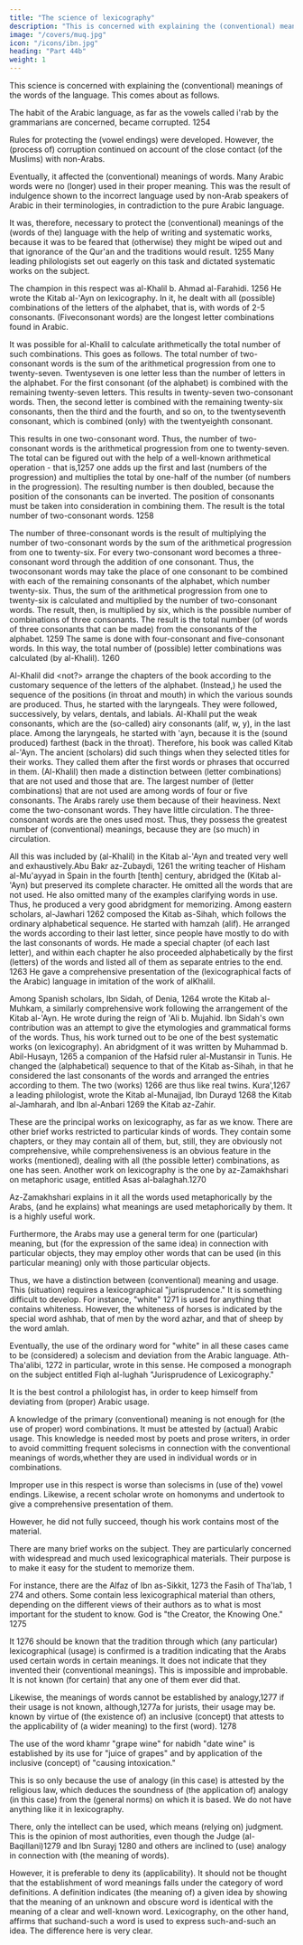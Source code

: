 ```yaml
---
title: "The science of lexicography"
description: "This is concerned with explaining the (conventional) meanings of the words of the language"
image: "/covers/muq.jpg"
icon: "/icons/ibn.jpg"
heading: "Part 44b"
weight: 1
---
```




This science is concerned with explaining the (conventional) meanings of the words of the language. This comes about as follows. 

The habit of the Arabic language, as far as the vowels called i'rab by the grammarians are concerned,
became corrupted. 1254 

Rules for protecting the (vowel endings) were developed. However, the (process of) corruption continued on account of the
close contact (of the Muslims) with non-Arabs. 

Eventually, it affected the (conventional) meanings of words. Many Arabic words were no (longer) used in
their proper meaning. This was the result of indulgence shown to the incorrect
language used by non-Arab speakers of Arabic in their terminologies, in contradiction to the pure Arabic language. 

It was, therefore, necessary to protect the (conventional) meanings of the (words of the) language with the help of writing and systematic works, because it was to be feared that (otherwise) they might be wiped
out and that ignorance of the Qur'an and the traditions would result. 1255
Many leading philologists set out eagerly on this task and dictated systematic
works on the subject. 

The champion in this respect was al-Khalil b. Ahmad al-Farahidi. 1256 He wrote the Kitab al-'Ayn on lexicography. In it, he dealt with all (possible) combinations of the letters of the alphabet, that is, with words of 2-5 consonants. (Fiveconsonant words) are the longest letter combinations found in Arabic.

It was possible for al-Khalil to calculate arithmetically the total number of
such combinations. This goes as follows. The total number of two-consonant words
is the sum of the arithmetical progression from one to twenty-seven. Twentyseven is
one letter less than the number of letters in the alphabet. For the first consonant (of
the alphabet) is combined with the remaining twenty-seven letters. This results in
twenty-seven two-consonant words. Then, the second letter is combined with the
remaining twenty-six consonants, then the third and the fourth, and so on, to the
twentyseventh consonant, which is combined (only) with the twentyeighth consonant. 

This results in one two-consonant word. Thus, the number of two-consonant words is the arithmetical progression from one to twenty-seven. The total can be figured out with the help of a well-known arithmetical operation - that
is,1257 one adds up the first and last (numbers of the progression) and multiplies the
total by one-half of the number (of numbers in the progression). The resulting
number is then doubled, because the position of the consonants can be inverted. The
position of consonants must be taken into consideration in combining them. The
result is the total number of two-consonant words. 1258

The number of three-consonant words is the result of multiplying the number
of two-consonant words by the sum of the arithmetical progression from one to
twenty-six. For every two-consonant word becomes a three-consonant word through
the addition of one consonant. Thus, the twoconsonant words may take the place of
one consonant to be combined with each of the remaining consonants of the
alphabet, which number twenty-six. Thus, the sum of the arithmetical progression
from one to twenty-six is calculated and multiplied by the number of two-consonant
words. The result, then, is multiplied by six, which is the possible number of
combinations of three consonants. The result is the total number (of words of three
consonants that can be made) from the consonants of the alphabet. 1259 The same is
done with four-consonant and five-consonant words. In this way, the total number
of (possible) letter combinations was calculated (by al-Khalil). 1260

Al-Khalil did <not?> arrange the chapters of the book according to the
customary sequence of the letters of the alphabet. (Instead,) he used the sequence of
the positions (in throat and mouth) in which the various sounds are produced. Thus,
he started with the laryngeals. They were followed, successively, by velars, dentals,
and labials. Al-Khalil put the weak consonants, which are the (so-called) airy
consonants (alif, w, y), in the last place. Among the laryngeals, he started with 'ayn,
because it is the (sound produced) farthest (back in the throat). Therefore, his book
was called Kitab al-'Ayn. The ancient (scholars) did such things when they selected
titles for their works. They called them after the first words or phrases that occurred
in them.
(Al-Khalil) then made a distinction between (letter combinations) that are
not used and those that are. The largest number of (letter combinations) that are not
used are among words of four or five consonants. The Arabs rarely use them
because of their heaviness. Next come the two-consonant words. They have little
circulation. The three-consonant words are the ones used most. Thus, they possess
the greatest number of (conventional) meanings, because they are (so much) in
circulation.

All this was included by (al-Khalil) in the Kitab al-'Ayn and treated very
well and exhaustively.Abu Bakr az-Zubaydi, 1261 the writing teacher of Hisham al-Mu'ayyad in
Spain in the fourth [tenth] century, abridged the (Kitab al-'Ayn) but preserved its
complete character. He omitted all the words that are not used. He also omitted
many of the examples clarifying words in use. Thus, he produced a very good
abridgment for memorizing.
Among eastern scholars, al-Jawhari 1262 composed the Kitab as-Sihah,
which follows the ordinary alphabetical sequence. He started with hamzah (alif). He
arranged the words according to their last letter, since people have mostly to do with
the last consonants of words. He made a special chapter (of each last letter), and
within each chapter he also proceeded alphabetically by the first (letters) of the
words and listed all of them as separate entries to the end. 1263 He gave a
comprehensive presentation of the (lexicographical facts of the Arabic) language in
imitation of the work of alKhalil.

Among Spanish scholars, Ibn Sidah, of Denia, 1264 wrote the Kitab al-
Muhkam, a similarly comprehensive work following the arrangement of the Kitab
al-'Ayn. He wrote during the reign of 'Ali b. Mujahid. Ibn Sidah's own contribution
was an attempt to give the etymologies and grammatical forms of the words. Thus,
his work turned out to be one of the best systematic works (on lexicography). An
abridgment of it was written by Muhammad b. Abil-Husayn, 1265 a companion of
the Hafsid ruler al-Mustansir in Tunis. He changed the (alphabetical) sequence to
that of the Kitab as-Sihah, in that he considered the last consonants of the words
and arranged the entries according to them. The two (works) 1266 are thus like real
twins. Kura',1267 a leading philologist, wrote the Kitab al-Munajjad, Ibn Durayd
1268 the Kitab al-Jamharah, and Ibn al-Anbari 1269 the Kitab az-Zahir.

These are the principal works on lexicography, as far as we know. There are other brief works restricted to particular kinds of words. They contain some chapters, or they may contain all of them, but, still, they are obviously not
comprehensive, while comprehensiveness is an obvious feature in the works
(mentioned), dealing with all (the possible letter) combinations, as one has seen.
Another work on lexicography is the one by az-Zamakhshari on metaphoric usage,
entitled Asas al-balaghah.1270 

Az-Zamakhshari explains in it all the words used metaphorically by the Arabs, (and he explains) what meanings are used
metaphorically by them. It is a highly useful work.

Furthermore, the Arabs may use a general term for one (particular) meaning,
but (for the expression of the same idea) in connection with particular objects, they
may employ other words that can be used (in this particular meaning) only with
those particular objects. 

Thus, we have a distinction between (conventional) meaning and usage. This (situation) requires a lexicographical "jurisprudence." It is something difficult to develop. For instance, "white" 1271 is used for anything that
contains whiteness. However, the whiteness of horses is indicated by the special
word ashhab, that of men by the word azhar, and that of sheep by the word amlah.

Eventually, the use of the ordinary word for "white" in all these cases came to be (considered) a solecism and deviation from the Arabic language. Ath-Tha'alibi, 1272 in particular, wrote in this sense. He composed a monograph on the subject entitled
Fiqh al-lughah "Jurisprudence of Lexicography." 

It is the best control a philologist has, in order to keep himself from deviating from (proper) Arabic usage. 

A knowledge of the primary (conventional) meaning is not enough for (the use of proper) word combinations. It must be attested by (actual) Arabic usage. This knowledge is needed most by poets and prose writers, in order to avoid committing
frequent solecisms in connection with the conventional meanings of words,whether they are used in individual words or in combinations. 

Improper use in this respect is worse than solecisms in (use of the) vowel endings. Likewise, a recent scholar wrote on homonyms and undertook to give a comprehensive presentation of them. 

However, he did not fully succeed, though his work contains most of the material.

There are many brief works on the subject. They are particularly concerned
with widespread and much used lexicographical materials. Their purpose is to make
it easy for the student to memorize them. 

For instance, there are the Alfaz of Ibn as-Sikkit, 1273 the Fasih of Tha'lab, 1 274 and others. Some contain less
lexicographical material than others, depending on the different views of their
authors as to what is most important for the student to know.
God is "the Creator, the Knowing One." 1275

It 1276 should be known that the tradition through which (any particular)
lexicographical (usage) is confirmed is a tradition indicating that the Arabs used
certain words in certain meanings. It does not indicate that they invented their
(conventional meanings). This is impossible and improbable. It is not known (for
certain) that any one of them ever did that.

Likewise, the meanings of words cannot be established by analogy,1277 if
their usage is not known, although,1277a for jurists, their usage may be. known by
virtue of (the existence of) an inclusive (concept) that attests to the applicability of
(a wider meaning) to the first (word). 1278 

The use of the word khamr "grape wine" for nabidh "date wine" is established by its use for "juice of grapes" and by
application of the inclusive (concept) of "causing intoxication."

This is so only because the use of analogy (in this case) is attested by the religious law, which
deduces the soundness of (the application of) analogy (in this case) from the
(general norms) on which it is based. We do not have anything like it in
lexicography. 

There, only the intellect can be used, which means (relying on) judgment. This is the opinion of most authorities, even though the Judge (al-Baqillani)1279 and Ibn Surayj 1280 and others are inclined to (use) analogy in connection with (the meaning of words). 

However, it is preferable to deny its (applicability). It should not be thought that the establishment of word meanings
falls under the category of word definitions. A definition indicates (the meaning of) a given idea by showing that the meaning of an unknown and obscure word is identical with the meaning of a clear and well-known word. Lexicography, on the
other hand, affirms that suchand-such a word is used to express such-and-such an
idea. The difference here is very clear.
